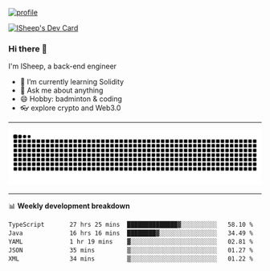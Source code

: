 [![profile](https://user-images.githubusercontent.com/54968314/208005045-e4b42f3b-833d-4242-bfcc-e764865553a2.svg)](https://www.calligrapher.ai/)

<a href="https://app.daily.dev/linziyang1106"><img src="https://api.daily.dev/devcards/v2/i4Spwx5Skx5FpTqWcwoit.png?r=kgx&type=wide" width="652" alt="ISheep's Dev Card"/></a>

### Hi there 🐏

I'm ISheep, a back-end engineer

- 🔭 I’m currently learning Solidity
- 💬 Ask me about anything
- 😄 Hobby: badminton & coding
- 👓 explore crypto and Web3.0

-------

![](https://raw.githubusercontent.com/ISheepp/ISheepp/output/github-contribution-grid-snake.svg)

-------

📊 **Weekly development breakdown**
<!--START_SECTION:waka-->

```txt
TypeScript       27 hrs 25 mins  ██████████████▓░░░░░░░░░░   58.10 %
Java             16 hrs 16 mins  ████████▓░░░░░░░░░░░░░░░░   34.49 %
YAML             1 hr 19 mins    ▓░░░░░░░░░░░░░░░░░░░░░░░░   02.81 %
JSON             35 mins         ▒░░░░░░░░░░░░░░░░░░░░░░░░   01.27 %
XML              34 mins         ▒░░░░░░░░░░░░░░░░░░░░░░░░   01.22 %
```

<!--END_SECTION:waka-->
